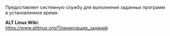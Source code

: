 Предоставляет системную службу для выполнения заданных программ в установленное время.

**ALT Linux Wiki:**  
<https://www.altlinux.org/Планировщик_заданий>
